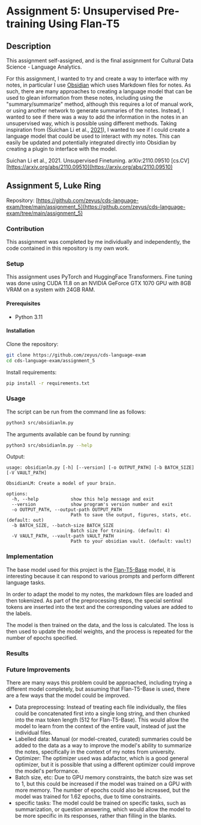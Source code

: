 # Assignment 5: Unsupervised Pre-training Using Flan-T5

## Description

This assignment self-assigned, and is the final assignment for Cultural Data Science - Language Analytics.

For this assignment, I wanted to try and create a way to interface with my notes, in particular I use [Obsidian](https://obsidian.md/) which uses Markdown files for notes. As such, there are many approaches to creating a language model that can be used to glean information from these notes, including using the "summary/summarize" method, although this requires a lot of manual work, or using another network to generate summaries of the notes. Instead, I wanted to see if there was a way to add the information in the notes in an unsupervised way, which is possible using different methods. Taking inspiration from (Suichan Li et al., [2021](#2021)), I wanted to see if I could create a language model that could be used to interact with my notes. This can easily be updated and potentially integrated directly into Obsidian by creating a plugin to interface with the model.

<a id="2021"></a>Suichan Li et al., 2021. Unsupervised Finetuning. arXiv:2110.09510 [cs.CV] [https://arxiv.org/abs/2110.09510](https://arxiv.org/abs/2110.09510)

## Assignment 5, Luke Ring

Repository: [https://github.com/zeyus/cds-language-exam/tree/main/assignment_5](https://github.com/zeyus/cds-language-exam/tree/main/assignment_5)

### Contribution

This assignment was completed by me individually and independently, the code contained in this repository is my own work.

### Setup

This assignment uses PyTorch and HuggingFace Transformers. Fine tuning was done using CUDA 11.8 on an NVIDIA GeForce GTX 1070 GPU with 8GB VRAM on a system with 24GB RAM.

#### Prerequisites

- Python 3.11

#### Installation

Clone the repository:
  
```bash
git clone https://github.com/zeyus/cds-language-exam
cd cds-language-exam/assignment_5
```

Install requirements:

```bash
pip install -r requirements.txt
```

### Usage

The script can be run from the command line as follows:

```bash
python3 src/obsidianlm.py
```

The arguments available can be found by running:

```bash
python3 src/obsidianlm.py --help
```

Output:

```text
usage: obsidianlm.py [-h] [--version] [-o OUTPUT_PATH] [-b BATCH_SIZE] [-V VAULT_PATH]

ObsidianLM: Create a model of your brain.

options:
  -h, --help            show this help message and exit
  --version             show program's version number and exit
  -o OUTPUT_PATH, --output-path OUTPUT_PATH
                        Path to save the output, figures, stats, etc. (default: out)
  -b BATCH_SIZE, --batch-size BATCH_SIZE
                        Batch size for training. (default: 4)
  -V VAULT_PATH, --vault-path VAULT_PATH
                        Path to your obsidian vault. (default: vault)
```

### Implementation

The base model used for this project is the [Flan-T5-Base](https://huggingface.co/google/flan-t5-base) model, it is interesting because it can respond to various prompts and perform different language tasks.

In order to adapt the model to my notes, the markdown files are loaded and then tokenized. As part of the preprocessing steps, the special sentinal tokens are inserted into the text and the corresponding values are added to the labels.

The model is then trained on the data, and the loss is calculated. The loss is then used to update the model weights, and the process is repeated for the number of epochs specified.

### Results



### Future Improvements

There are many ways this problem could be approached, including trying a different model completely, but assuming that Flan-T5-Base is used, there are a few ways that the model could be improved.

- Data preprocessing: Instead of treating each file individually, the files could be concatenated first into a single long string, and then chunked into the max token length (512 for Flan-T5-Base). This would allow the model to learn from the context of the entire vault, instead of just the individual files.
- Labelled data: Manual (or model-created, curated) summaries could be added to the data as a way to improve the model's ability to summarize the notes, specifically in the context of my notes from university.
- Optimizer: The optimizer used was adafactor, which is a good general optimizer, but it is possible that using a different optimizer could improve the model's performance.
- Batch size, etc: Due to GPU memory constraints, the batch size was set to 1, but this could be increased if the model was trained on a GPU with more memory. The number of epochs could also be increased, but the model was trained for 1.62 epochs, due to time constraints.
- specific tasks: The model could be trained on specific tasks, such as summarization, or question answering, which would allow the model to be more specific in its responses, rather than filling in the blanks.
